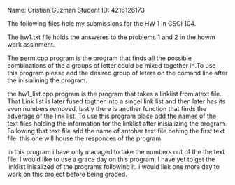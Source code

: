 Name: Cristian Guzman
Student ID: 4216126173


The following files hole my submissions for the HW 1 in CSCI 104.

The hw1.txt file holds the answeres to the problems 1 and 2 in the howm work assinment.

The perm.cpp program is the program that finds all the possible combinations of the a groups of letter could be mixed together in.To use this program please add the desired group of leters on the comand line after the inisialining the program. 

the hw1_list.cpp program is the program that takes a linklist from atext file. That Link list is later fused togther into a singel link list and then later has its even numbers removed. lastly there is another function that finds the adverage of the link list. To use this program place add the names of the text files holding the information for the linklist after inisializing the program. Following that text file add the name of antoher text file behing the first text file. this one will house the responces of the program.

In this program i have only managed to take the numbers out of the the text file. I would like to use a grace day on this program. I have yet to get the linklist inisalized of the programs following it. i would liek one more day to work on this project before being graded. 
